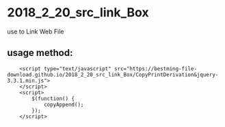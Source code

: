 # 2018_2_20_src_link_Box
use to Link Web File 

## usage method:
>	
		<script type="text/javascript" src="https://bestming-file-download.github.io/2018_2_20_src_link_Box/CopyPrintDerivation&jquery-3.3.1.min.js">
		</script>
		<script>
			$(function() {
				copyAppend();
			});
		</script>
